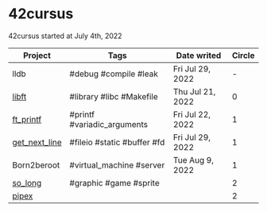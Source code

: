 # 42cursus
42cursus started at July 4th, 2022

| Project                                                                          | Tags                        | Date writed      | Circle |
| -------------------------------------------------------------------------------- | --------------------------- | ---------------- | ------ |
| lldb | #debug #compile #leak | Fri Jul 29, 2022 | -      |
| [libft](./libft) | #library #libc #Makefile | Thu Jul 21, 2022 | 0      |
| [ft_printf](./ft_printf) | #printf #variadic_arguments | Fri Jul 22, 2022 | 1      |
| [get_next_line](./get_next_line) | #fileio #static #buffer #fd | Fri Jul 29, 2022 | 1      |
| Born2beroot | #virtual_machine #server | Tue Aug 9, 2022  | 1      |
| [so_long](./so_long) | #graphic #game #sprite |                  | 2      |
| [pipex](./pipex)   |                             |                  | 2      |
